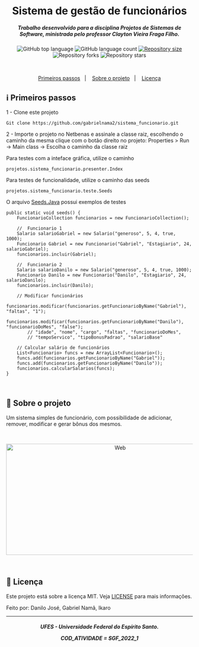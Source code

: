 <h1 align="center">
    Sistema de gestão de funcionários
</h1>

<h5 align="center">
Trabalho desenvolvido para a disciplina Projetos de Sistemas de Software, ministrada pelo professor Clayton Vieira Fraga Filho.
</h5>

<p align="center">
  <img alt="GitHub top language" src="https://img.shields.io/github/languages/top/gabrielnama2/sistema_funcionario">

  <img alt="GitHub language count" src="https://img.shields.io/github/languages/count/gabrielnama2/sistema_funcionario">
  
  <a href="https://img.shields.io/github/repo-size/gabrielnama2/sistema_funcionario/commits/master">
    <img alt="Repository size" src="https://img.shields.io/github/repo-size/gabrielnama2/sistema_funcionario">
  </a>
  
  <img alt="Repository forks" src="https://img.shields.io/github/forks/gabrielnama2/sistema_funcionario">
  
  <img alt="Repository stars" src="https://img.shields.io/github/stars/gabrielnama2/sistema_funcionario">
</p>

</br>

<p align="center" direction="row">
  <a href="#information_source-primeiros-passos">Primeiros passos</a>&nbsp;&nbsp;&nbsp;|&nbsp;&nbsp;&nbsp;
  <a href="#rocket-sobre-o-projeto">Sobre o projeto</a>&nbsp;&nbsp;&nbsp;|&nbsp;&nbsp;&nbsp;
  <a href="#memo-licença">Licença</a>
</p>

## :information_source: Primeiros passos

1 - Clone este projeto

```
Git clone https://github.com/gabrielnama2/sistema_funcionario.git
```

2 - Importe o projeto no Netbenas e assinale a classe raiz, escolhendo o caminho da mesma clique com o botão direito no projeto: Properties > Run -> Main class -> Escolha o caminho da classe raiz

Para testes com a inteface gráfica, utilize o caminho

```
projetos.sistema_funcionario.presenter.Index
```

Para testes de funcionalidade, utilize o caminho das seeds

```
projetos.sistema_funcionario.teste.Seeds
```

O arquivo [Seeds.Java](https://github.com/gabrielnama2/sistema_funcionario/blob/danilo/src/main/java/projetos/sistema_funcionario/test/Seeds.java) possui exemplos de testes

```
public static void seeds() {
    FuncionarioCollection funcionarios = new FuncionarioCollection();

    //  Funcionario 1
    Salario salarioGabriel = new Salario("generoso", 5, 4, true, 1000);
    Funcionario Gabriel = new Funcionario("Gabriel", "Estagiario", 24, salarioGabriel);
    funcionarios.incluir(Gabriel);

    //  Funcionario 2
    Salario salarioDanilo = new Salario("generoso", 5, 4, true, 1000);
    Funcionario Danilo = new Funcionario("Danilo", "Estagiario", 24, salarioDanilo);
    funcionarios.incluir(Danilo);

    // Modificar funcionários
    funcionarios.modificar(funcionarios.getFuncionarioByName("Gabriel"), "faltas", "1");
    funcionarios.modificar(funcionarios.getFuncionarioByName("Danilo"), "funcionarioDoMes", "false");
        // "idade", "nome", "cargo", "faltas", "funcionarioDoMes",
        // "tempoServico", "tipoBonusPadrao", "salarioBase"

    // Calcular salário de funcionários
    List<Funcionario> funcs = new ArrayList<Funcionario>();
    funcs.add(funcionarios.getFuncionarioByName("Gabriel"));
    funcs.add(funcionarios.getFuncionarioByName("Danilo"));
    funcionarios.calcularSalarios(funcs);
}
```

</br>

## :rocket: Sobre o projeto

Um sistema simples de funcionário, com possibilidade de adicionar, remover, modificar e gerar bônus dos mesmos.

</br>

<p align="center">
  <img alt="Web" width="600" height="300" src="https://github.com/gabrielnama2/sistema_funcionario/blob/danilo/GIFs/novoFuncionario.gif">
</p>

</br>

## :memo: Licença

Este projeto está sobre a licença MIT. Veja [LICENSE](https://github.com/Danilo-Js/Repo-Searcher/blob/master/LICENSE) para mais informações.

Feito por: Danilo José, Gabriel Namã, Ikaro

---

<h5 align="center">
UFES - Universidade Federal do Espírito Santo. 
    
COD_ATIVIDADE = SGF_2022_1
</h5>
